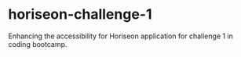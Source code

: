 # horiseon-challenge-1
Enhancing the accessibility for Horiseon application for challenge 1 in coding bootcamp.
